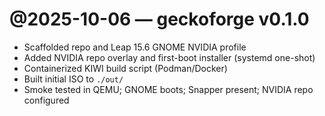 # @2025-10-06 — geckoforge v0.1.0
- Scaffolded repo and Leap 15.6 GNOME NVIDIA profile
- Added NVIDIA repo overlay and first-boot installer (systemd one-shot)
- Containerized KIWI build script (Podman/Docker)
- Built initial ISO to `./out/`
- Smoke tested in QEMU; GNOME boots; Snapper present; NVIDIA repo configured
